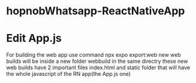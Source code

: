 # hopnobWhatsapp-ReactNativeApp
# Edit App.js 
For building the web app use command 
npx expo export:web
new web builds will be inside a new folder webbuild in the same directry
these new web builds have 2 important files index.html and static folder that will have the whole javascript of the RN app(the App.js one)
